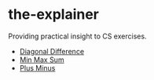 # the-explainer
Providing practical insight to CS exercises. 

- [Diagonal Difference](diagonal-difference.md)
- [Min Max Sum](min-max-sum.md)
- [Plus Minus](plus-minus.md)
